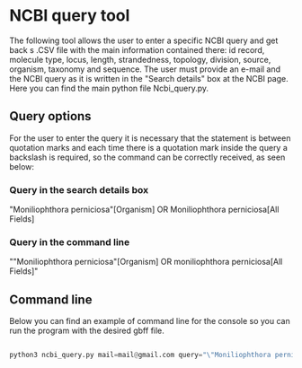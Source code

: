 # NCBI query tool

The following tool allows the user to enter a specific NCBI query and get back s .CSV file with the main information contained there: id record, molecule type, locus, length, strandedness, topology, division, source, organism, taxonomy and sequence. The user must provide an e-mail and the NCBI query as it is written in the "Search details" box at the NCBI page. Here you can find the main python file Ncbi_query.py. 

## Query options

For the user to enter the query it is necessary that the statement is between quotation marks and each time there is a quotation mark inside the query a backslash is required, so the command can be correctly received, as seen below: 
### Query in the search details box

"Moniliophthora perniciosa"[Organism] OR Moniliophthora perniciosa[All Fields]

### Query in the command line

"\"Moniliophthora perniciosa\"[Organism] OR moniliophthora perniciosa[All Fields]"

## Command line

Below you can find an example of command line for the console so you can run the program with the desired gbff file. 
```python

python3 ncbi_query.py mail=mail@gmail.com query="\"Moniliophthora perniciosa\"[Organism] OR moniliophthora perniciosa[All Fields]" #The user must give an specific query and an e-mail

```


